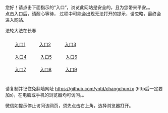 您好！请点击下面指示的“入口”，浏览此网站是安全的，且为您带来平安。。 <br/>
点击入口后，请耐心等待， 过程中可能会出现无法打开的提示，请忽略，最终会进入网站. </br>

法轮大法在长春<br/>
<div style="padding:10px"><a style="margin:20px" target="_blank" href="https://div0gp4wu65hi.cloudfront.net/2Qpsp?szresgmh" id="ccLink1" rel="nofollow">入口1</a> <a target="_blank" style="margin:20px" href="https://d2d6jde2hy9rzl.cloudfront.net/2Qpsp?ymiiedx" id="ccLink2" rel="nofollow">入口2</a> <a style="margin:20px" target="_blank" href="https://d184errzasdnu9.cloudfront.net/2Qpsp?ftghw" id="ccLink3" rel="nofollow">入口3</a></div>

<div style="padding:10px" ><a style="margin:20px" target="_blank" href="https://div0gp4wu65hi.cloudfront.net/2Qpsp?szresgmh" id="ccLink4" rel="nofollow">入口4</a> <a style="margin:20px" href="https://d2d6jde2hy9rzl.cloudfront.net/2Qpsp?ymiiedx" target="_blank" id="ccLink5" rel="nofollow">入口5</a> <a style="margin:20px" href="https://d184errzasdnu9.cloudfront.net/2Qpsp?ftghw" target="_blank" id="ccLink6" rel="nofollow">入口6</a></div>

<div style="padding:10px"><a style="margin:20px" target="_blank" href="https://div0gp4wu65hi.cloudfront.net/2Qpsp?szresgmh" id="ccLink7" rel="nofollow">入口7</a> <a style="margin:20px" href="https://d2d6jde2hy9rzl.cloudfront.net/2Qpsp?ymiiedx" target="_blank" id="ccLink8" rel="nofollow">入口8</a> <a style="margin:20px" target="_blank" href="https://d184errzasdnu9.cloudfront.net/2Qpsp?ftghw" id="ccLink9" rel="nofollow">入口9</a></div>

<br/>



请复制并记住免翻墙网址 https://github.com/yntd/changchunzx (http后一定要加s)，在电脑或手机的浏览器均可访问。。<br/>

微信如提示停止访问该网页，须先点击右上角，选择浏览器打开。

